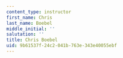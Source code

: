```yaml
---
content_type: instructor
first_name: Chris
last_name: Boebel
middle_initial: ''
salutation: ''
title: Chris Boebel
uid: 9b61537f-24c2-041b-763e-343e40055ebf
---
```


